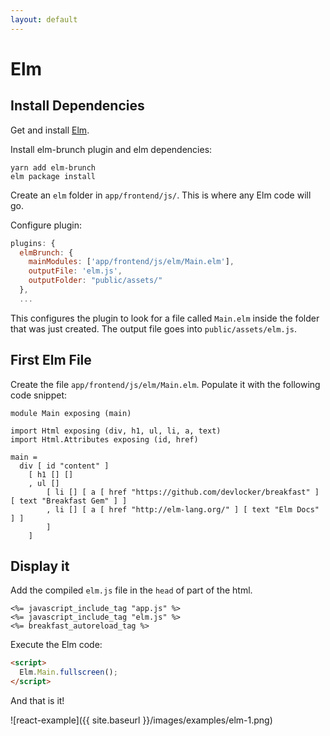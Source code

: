 ```yaml
---
layout: default
---
```


# Elm

## Install Dependencies
Get and install [Elm](http://elm-lang.org/install).


Install elm-brunch plugin and elm dependencies:

~~~
yarn add elm-brunch
elm package install
~~~

Create an `elm` folder in `app/frontend/js/`. This is where any Elm code will
go.

Configure plugin:

~~~javascript
plugins: {
  elmBrunch: {
    mainModules: ['app/frontend/js/elm/Main.elm'],
    outputFile: 'elm.js',
    outputFolder: "public/assets/"
  },
  ...
~~~

This configures the plugin to look for a file called `Main.elm` inside the
folder that was just created. The output file goes into `public/assets/elm.js`.


## First Elm File

Create the file `app/frontend/js/elm/Main.elm`. Populate it with the following
code snippet:

~~~
module Main exposing (main)

import Html exposing (div, h1, ul, li, a, text)
import Html.Attributes exposing (id, href)

main =
  div [ id "content" ]
    [ h1 [] []
    , ul []
        [ li [] [ a [ href "https://github.com/devlocker/breakfast" ] [ text "Breakfast Gem" ] ]
        , li [] [ a [ href "http://elm-lang.org/" ] [ text "Elm Docs" ] ]
        ]
    ]
~~~~

## Display it
Add the compiled `elm.js` file in the `head` of part of the html.

~~~erb
<%= javascript_include_tag "app.js" %>
<%= javascript_include_tag "elm.js" %>
<%= breakfast_autoreload_tag %>
~~~

Execute the Elm code:

~~~html
<script>
  Elm.Main.fullscreen();
</script>
~~~

And that is it!

![react-example]({{ site.baseurl }}/images/examples/elm-1.png)
